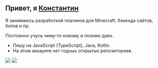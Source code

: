 ## Привет, я [Константин](https://vk.com/kostyan_konovalov)

Я занимаюсь разработкой плагинов для Minecraft, бэкенда сайтов, ботов и пр.

Постоянно учусь чему-то новому и познаю дзен.

- Пишу на JavaScript (TypeScript), Java, Kotlin.
- На этом аккаунте нет годных открытых репозиториев.

![](https://github-readme-stats.vercel.app/api?username=fiwka&show_icons=true&theme=dark&count_private=true&hide_title=true&include_all_commits=true&hide_border=true)
![](https://github-readme-stats.vercel.app/api/top-langs/?username=fiwka&theme=dark&langs_count=10&layout=compact&hide_border=true)
